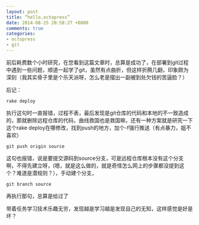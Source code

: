 ```yaml
---
layout: post
title: “hello,octopress”
date: 2014-08-25 20:58:27 +0800
comments: true
categories: 
- octopress
- git
---
```

前后耗费数个小时研究，在您看到这篇文章时，总算是成功了，在部署到git过程中遇到一些问题，顺道一起学了git，虽然有点曲折，但这样折腾几翻，印象颇为深刻（我其实骨子里是个乐天派呀，怎么老是摆出一副被到处欠钱的苦逼脸？）

后记：

	
	rake deploy
    
   执行这句时一直报错，过程不表，最后发现是git仓库的代码和本地的不一致造成的，那就删除远程仓库的代码，曲线救国也是救国嘛，还有一种方案就是研究一下这个rake deploy在哪修改，找到push的地方，加个-f强行推送（有点暴力，姐不喜欢）

	git push origin source 

这句也报错，说是要提交源码到source分支，可是远程仓库根本没有这个分支啊，不得先建立呀，(嗯，就是这么做的，就是奇怪怎么网上的步骤都没提到这个？难道是潜规则？），手动建个分支，

	git branch source
	
再执行那句，总算是给过了


带着任务学习技术乐趣无穷，发现越是学习越是发现自己的无知，这样感觉是好是坏？
